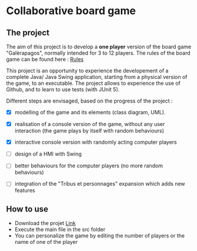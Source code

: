 # Collaborative board game

## The project
The aim of this project is to develop a **one player** version of the board game "Galèrapagos", normally intended for 3 to 12 players.
The rules of the board game can be found here : [Rules](https://www.gigamic.com/files/catalog/products/rules/gigamic_galerapagos_rules_fr_04-2017-web.pdf)

This project is an opportunity to experience the developement of a complete Java/ Java Swing application, starting from a physical version of the game, to an executable. The project allows to experience the use of Github, and to learn to use tests (with JUnit 5).

Different steps are envisaged, based on the progress of the project : 
- [x] modelling of the game and its elements (class diagram, UML).
- [x] realisation of a console version of the game, without any user interaction (the game plays by itself with random behaviours)
- [x] interactive console version with randomly acting computer players
- [ ] design of a HMI with Swing
- [ ] better behaviours for the computer players (no more random behaviours)
- [ ] integration of the "Tribus et personnages" expansion which adds new features


## How to use
* Download the projet [Link](https://github.com/RCaby/jeuDeSocieteCollaboratif.git)
* Execute the main file in the src folder
* You can personalize the game by editing the number of players or the name of one of the player
